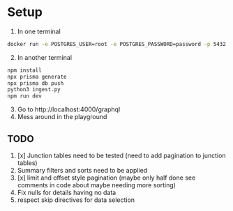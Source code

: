 # Setup

1. In one terminal

```sh
docker run -e POSTGRES_USER=root -e POSTGRES_PASSWORD=password -p 5432:5432 postgres
```

2. In another terminal
```sh
npm install
npx prisma generate
npx prisma db push
python3 ingest.py
npm run dev
```

3. Go to http://localhost:4000/graphql
4. Mess around in the playground

## TODO

1. [x] Junction tables need to be tested (need to add pagination to junction tables)
2. Summary filters and sorts need to be applied
3. [x] limit and offset style pagination (maybe only half done see comments in code about maybe needing more sorting)
4. Fix nulls for details having no data
5. respect skip directives for data selection

